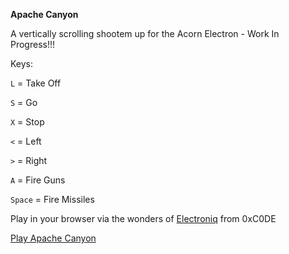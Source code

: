 **Apache Canyon**

A vertically scrolling shootem up for the Acorn Electron - Work In Progress!!!

Keys:

``L`` = Take Off

``S`` = Go

``X`` = Stop

``<`` = Left

``>`` = Right

``A`` = Fire Guns

``Space`` = Fire Missiles

Play in your browser via the wonders of [Electroniq](https://github.com/0xC0DE6502/electroniq/blob/main/README.md) from 0xC0DE

[Play Apache Canyon](https://0xc0de6502.github.io/electroniq/?dfs&autoboot&disk0=https://raw.githubusercontent.com/rasto68/apache-canyon/main/apache.ssd)
